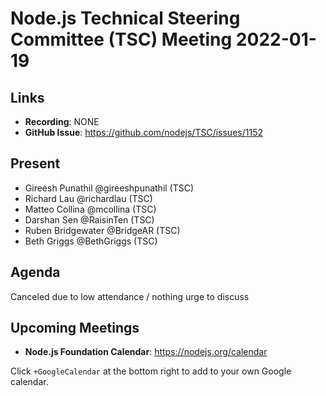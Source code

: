 # Node.js Technical Steering Committee (TSC) Meeting 2022-01-19

## Links

* **Recording**:  NONE
* **GitHub Issue**: <https://github.com/nodejs/TSC/issues/1152>

## Present

* Gireesh Punathil @gireeshpunathil (TSC)
* Richard Lau @richardlau (TSC)
* Matteo Collina @mcollina (TSC)
* Darshan Sen @RaisinTen (TSC)
* Ruben Bridgewater @BridgeAR (TSC)
* Beth Griggs @BethGriggs (TSC)

## Agenda

Canceled due to low attendance / nothing urge to discuss

## Upcoming Meetings

* **Node.js Foundation Calendar**: <https://nodejs.org/calendar>

Click `+GoogleCalendar` at the bottom right to add to your own Google calendar.

